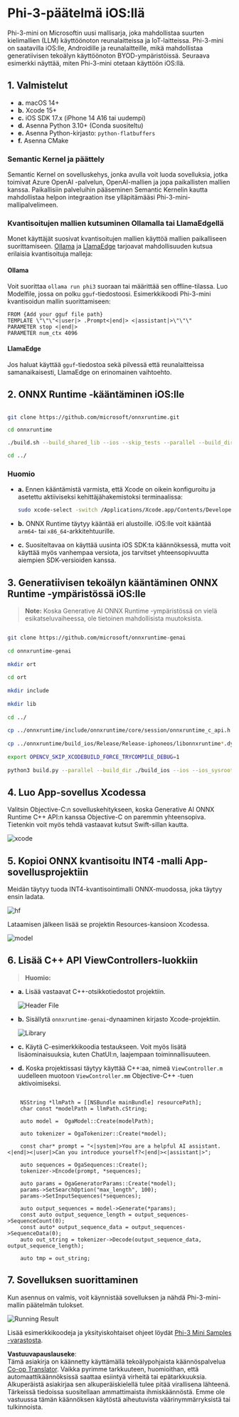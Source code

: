 <!--
CO_OP_TRANSLATOR_METADATA:
{
  "original_hash": "82af197df38d25346a98f1f0e84d1698",
  "translation_date": "2025-07-16T20:22:30+00:00",
  "source_file": "md/01.Introduction/03/iOS_Inference.md",
  "language_code": "fi"
}
-->
# **Phi-3-päätelmä iOS:llä**

Phi-3-mini on Microsoftin uusi mallisarja, joka mahdollistaa suurten kielimallien (LLM) käyttöönoton reunalaitteissa ja IoT-laitteissa. Phi-3-mini on saatavilla iOS:lle, Androidille ja reunalaitteille, mikä mahdollistaa generatiivisen tekoälyn käyttöönoton BYOD-ympäristöissä. Seuraava esimerkki näyttää, miten Phi-3-mini otetaan käyttöön iOS:llä.

## **1. Valmistelut**

- **a.** macOS 14+
- **b.** Xcode 15+
- **c.** iOS SDK 17.x (iPhone 14 A16 tai uudempi)
- **d.** Asenna Python 3.10+ (Conda suositeltu)
- **e.** Asenna Python-kirjasto: `python-flatbuffers`
- **f.** Asenna CMake

### Semantic Kernel ja päättely

Semantic Kernel on sovelluskehys, jonka avulla voit luoda sovelluksia, jotka toimivat Azure OpenAI -palvelun, OpenAI-mallien ja jopa paikallisten mallien kanssa. Paikallisiin palveluihin pääseminen Semantic Kernelin kautta mahdollistaa helpon integraation itse ylläpitämääsi Phi-3-mini-mallipalvelimeen.

### Kvantisoitujen mallien kutsuminen Ollamalla tai LlamaEdgellä

Monet käyttäjät suosivat kvantisoitujen mallien käyttöä mallien paikalliseen suorittamiseen. [Ollama](https://ollama.com) ja [LlamaEdge](https://llamaedge.com) tarjoavat mahdollisuuden kutsua erilaisia kvantisoituja malleja:

#### **Ollama**

Voit suorittaa `ollama run phi3` suoraan tai määrittää sen offline-tilassa. Luo Modelfile, jossa on polku `gguf`-tiedostoosi. Esimerkkikoodi Phi-3-mini kvantisoidun mallin suorittamiseen:

```gguf
FROM {Add your gguf file path}
TEMPLATE \"\"\"<|user|> .Prompt<|end|> <|assistant|>\"\"\"
PARAMETER stop <|end|>
PARAMETER num_ctx 4096
```

#### **LlamaEdge**

Jos haluat käyttää `gguf`-tiedostoa sekä pilvessä että reunalaitteissa samanaikaisesti, LlamaEdge on erinomainen vaihtoehto.

## **2. ONNX Runtime -kääntäminen iOS:lle**

```bash

git clone https://github.com/microsoft/onnxruntime.git

cd onnxruntime

./build.sh --build_shared_lib --ios --skip_tests --parallel --build_dir ./build_ios --ios --apple_sysroot iphoneos --osx_arch arm64 --apple_deploy_target 17.5 --cmake_generator Xcode --config Release

cd ../

```

### **Huomio**

- **a.** Ennen kääntämistä varmista, että Xcode on oikein konfiguroitu ja asetettu aktiiviseksi kehittäjähakemistoksi terminaalissa:

    ```bash
    sudo xcode-select -switch /Applications/Xcode.app/Contents/Developer
    ```

- **b.** ONNX Runtime täytyy kääntää eri alustoille. iOS:lle voit kääntää `arm64`- tai `x86_64`-arkkitehtuurille.

- **c.** Suositeltavaa on käyttää uusinta iOS SDK:ta käännöksessä, mutta voit käyttää myös vanhempaa versiota, jos tarvitset yhteensopivuutta aiempien SDK-versioiden kanssa.

## **3. Generatiivisen tekoälyn kääntäminen ONNX Runtime -ympäristössä iOS:lle**

> **Note:** Koska Generative AI ONNX Runtime -ympäristössä on vielä esikatseluvaiheessa, ole tietoinen mahdollisista muutoksista.

```bash

git clone https://github.com/microsoft/onnxruntime-genai
 
cd onnxruntime-genai
 
mkdir ort
 
cd ort
 
mkdir include
 
mkdir lib
 
cd ../
 
cp ../onnxruntime/include/onnxruntime/core/session/onnxruntime_c_api.h ort/include
 
cp ../onnxruntime/build_ios/Release/Release-iphoneos/libonnxruntime*.dylib* ort/lib
 
export OPENCV_SKIP_XCODEBUILD_FORCE_TRYCOMPILE_DEBUG=1
 
python3 build.py --parallel --build_dir ./build_ios --ios --ios_sysroot iphoneos --ios_arch arm64 --ios_deployment_target 17.5 --cmake_generator Xcode --cmake_extra_defines CMAKE_XCODE_ATTRIBUTE_CODE_SIGNING_ALLOWED=NO

```

## **4. Luo App-sovellus Xcodessa**

Valitsin Objective-C:n sovelluskehitykseen, koska Generative AI ONNX Runtime C++ API:n kanssa Objective-C on paremmin yhteensopiva. Tietenkin voit myös tehdä vastaavat kutsut Swift-sillan kautta.

![xcode](../../../../../translated_images/xcode.8147789e6c25e3e289e6aa56c168089a2c277e3cd6af353fae6c2f4a56eba836.fi.png)

## **5. Kopioi ONNX kvantisoitu INT4 -malli App-sovellusprojektiin**

Meidän täytyy tuoda INT4-kvantisointimalli ONNX-muodossa, joka täytyy ensin ladata.

![hf](../../../../../translated_images/hf.6b8504fd88ee48dd512d76e0665cb76bd68c8e53d0b21b2a9e6f269f5b961173.fi.png)

Lataamisen jälkeen lisää se projektin Resources-kansioon Xcodessa.

![model](../../../../../translated_images/model.3b879b14e0be877d12282beb83c953a82b62d4bc6b207a78937223f4798d0f4a.fi.png)

## **6. Lisää C++ API ViewControllers-luokkiin**

> **Huomio:**

- **a.** Lisää vastaavat C++-otsikkotiedostot projektiin.

  ![Header File](../../../../../translated_images/head.64cad021ce70a333ff5d59d4a1b4fb0f3dd2ca457413646191a18346067b2cc9.fi.png)

- **b.** Sisällytä `onnxruntime-genai`-dynaaminen kirjasto Xcode-projektiin.

  ![Library](../../../../../translated_images/lib.a4209b9f21ddf3445ba6ac69797d49e6586d68a57cea9f8bc9fc34ec3ee979ec.fi.png)

- **c.** Käytä C-esimerkkikoodia testaukseen. Voit myös lisätä lisäominaisuuksia, kuten ChatUI:n, laajempaan toiminnallisuuteen.

- **d.** Koska projektissasi täytyy käyttää C++:aa, nimeä `ViewController.m` uudelleen muotoon `ViewController.mm` Objective-C++ -tuen aktivoimiseksi.

```objc

    NSString *llmPath = [[NSBundle mainBundle] resourcePath];
    char const *modelPath = llmPath.cString;

    auto model =  OgaModel::Create(modelPath);

    auto tokenizer = OgaTokenizer::Create(*model);

    const char* prompt = "<|system|>You are a helpful AI assistant.<|end|><|user|>Can you introduce yourself?<|end|><|assistant|>";

    auto sequences = OgaSequences::Create();
    tokenizer->Encode(prompt, *sequences);

    auto params = OgaGeneratorParams::Create(*model);
    params->SetSearchOption("max_length", 100);
    params->SetInputSequences(*sequences);

    auto output_sequences = model->Generate(*params);
    const auto output_sequence_length = output_sequences->SequenceCount(0);
    const auto* output_sequence_data = output_sequences->SequenceData(0);
    auto out_string = tokenizer->Decode(output_sequence_data, output_sequence_length);
    
    auto tmp = out_string;

```

## **7. Sovelluksen suorittaminen**

Kun asennus on valmis, voit käynnistää sovelluksen ja nähdä Phi-3-mini-mallin päätelmän tulokset.

![Running Result](../../../../../translated_images/result.326a947a6a2b9c5115a3e462b9c1b5412260f847478496c0fc7535b985c3f55a.fi.jpg)

Lisää esimerkkikoodeja ja yksityiskohtaiset ohjeet löydät [Phi-3 Mini Samples -varastosta](https://github.com/Azure-Samples/Phi-3MiniSamples/tree/main/ios).

**Vastuuvapauslauseke**:  
Tämä asiakirja on käännetty käyttämällä tekoälypohjaista käännöspalvelua [Co-op Translator](https://github.com/Azure/co-op-translator). Vaikka pyrimme tarkkuuteen, huomioithan, että automaattikäännöksissä saattaa esiintyä virheitä tai epätarkkuuksia. Alkuperäistä asiakirjaa sen alkuperäiskielellä tulee pitää virallisena lähteenä. Tärkeissä tiedoissa suositellaan ammattimaista ihmiskäännöstä. Emme ole vastuussa tämän käännöksen käytöstä aiheutuvista väärinymmärryksistä tai tulkinnoista.